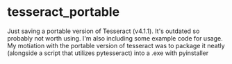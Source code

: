 # tesseract_portable
Just saving a portable version of Tesseract (v4.1.1). It's outdated so probably not worth using. I'm also including some example code for usage. My motiation with the portable version of tesseract was to package it neatly (alongside a script that utilizes pytesseract) into a .exe with pyinstaller
